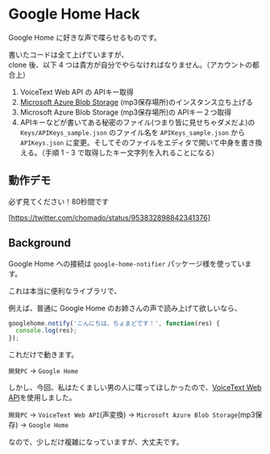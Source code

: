 # Google Home Hack
Google Home に好きな声で喋らせるものです。

書いたコードは全て上げていますが、    
clone 後、以下 4 つは貴方が自分でやらなければなりません。（アカウントの都合上）

1. VoiceText Web API の APIキー取得
2. [Microsoft Azure Blob Storage](https://azure.microsoft.com/ja-jp/services/storage/blobs/) (mp3保存場所)のインスタンス立ち上げる
3. Microsoft Azure Blob Storage (mp3保存場所)の APIキー２つ取得
4. APIキーなどが書いてある秘密のファイル(つまり皆に見せちゃダメだよ)の `Keys/APIKeys_sample.json` のファイル名を `APIKeys_sample.json` から `APIKeys.json` に変更。そしてそのファイルをエディタで開いて中身を書き換える。（手順 1 - 3 で取得したキー文字列を入れることになる）

## 動作デモ

必ず見てください！80秒間です

[https://twitter.com/chomado/status/953832898842341376]

## Background

Google Home への接続は `google-home-notifier` パッケージ様を使っています。

これは本当に便利なライブラリで、

例えば、普通に Google Home のお姉さんの声で読み上げて欲しいなら、
````js
googlehome.notify('こんにちは、ちょまどです！', function(res) {
  console.log(res);
});
````
これだけで動きます。

`開発PC` → `Google Home`

しかし、今回、私はたくましい男の人に喋ってほしかったので、[VoiceText Web API](https://cloud.voicetext.jp/webapi)を使用しました。

`開発PC` → `VoiceText Web API`(声変換) → `Microsoft Azure Blob Storage`(mp3保存) → `Google Home`

なので、少しだけ複雑になっていますが、大丈夫です。
